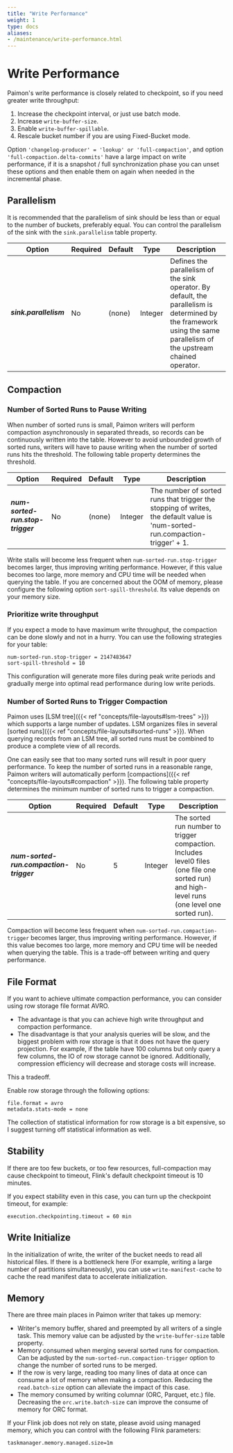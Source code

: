 ```yaml
---
title: "Write Performance"
weight: 1
type: docs
aliases:
- /maintenance/write-performance.html
---
```

<!--
Licensed to the Apache Software Foundation (ASF) under one
or more contributor license agreements.  See the NOTICE file
distributed with this work for additional information
regarding copyright ownership.  The ASF licenses this file
to you under the Apache License, Version 2.0 (the
"License"); you may not use this file except in compliance
with the License.  You may obtain a copy of the License at

  http://www.apache.org/licenses/LICENSE-2.0

Unless required by applicable law or agreed to in writing,
software distributed under the License is distributed on an
"AS IS" BASIS, WITHOUT WARRANTIES OR CONDITIONS OF ANY
KIND, either express or implied.  See the License for the
specific language governing permissions and limitations
under the License.
-->

# Write Performance

Paimon's write performance is closely related to checkpoint, so if you need greater write throughput:

1. Increase the checkpoint interval, or just use batch mode.
2. Increase `write-buffer-size`.
3. Enable `write-buffer-spillable`.
4. Rescale bucket number if you are using Fixed-Bucket mode.

Option `'changelog-producer' = 'lookup' or 'full-compaction'`, and option `'full-compaction.delta-commits'` have a
large impact on write performance, if it is a snapshot / full synchronization phase you can unset these options and
then enable them on again when needed in the incremental phase.

## Parallelism

It is recommended that the parallelism of sink should be less than or equal to the number of buckets, preferably equal. You can control the parallelism of the sink with the `sink.parallelism` table property.

<table class="table table-bordered">
    <thead>
    <tr>
      <th class="text-left" style="width: 20%">Option</th>
      <th class="text-left" style="width: 5%">Required</th>
      <th class="text-left" style="width: 5%">Default</th>
      <th class="text-left" style="width: 10%">Type</th>
      <th class="text-left" style="width: 60%">Description</th>
    </tr>
    </thead>
    <tbody>
    <tr>
      <td><h5>sink.parallelism</h5></td>
      <td>No</td>
      <td style="word-wrap: break-word;">(none)</td>
      <td>Integer</td>
      <td>Defines the parallelism of the sink operator. By default, the parallelism is determined by the framework using the same parallelism of the upstream chained operator.</td>
    </tr>
    </tbody>
</table>

## Compaction

### Number of Sorted Runs to Pause Writing

When number of sorted runs is small, Paimon writers will perform compaction asynchronously in separated threads, so
records can be continuously written into the table. However to avoid unbounded growth of sorted runs, writers will
have to pause writing when the number of sorted runs hits the threshold. The following table property determines
the threshold.

<table class="table table-bordered">
    <thead>
    <tr>
      <th class="text-left" style="width: 20%">Option</th>
      <th class="text-left" style="width: 5%">Required</th>
      <th class="text-left" style="width: 5%">Default</th>
      <th class="text-left" style="width: 10%">Type</th>
      <th class="text-left" style="width: 60%">Description</th>
    </tr>
    </thead>
    <tbody>
    <tr>
      <td><h5>num-sorted-run.stop-trigger</h5></td>
      <td>No</td>
      <td style="word-wrap: break-word;">(none)</td>
      <td>Integer</td>
      <td>The number of sorted runs that trigger the stopping of writes, the default value is 'num-sorted-run.compaction-trigger' + 1.</td>
    </tr>
    </tbody>
</table>

Write stalls will become less frequent when `num-sorted-run.stop-trigger` becomes larger, thus improving writing
performance. However, if this value becomes too large, more memory and CPU time will be needed when querying the
table. If you are concerned about the OOM of memory, please configure the following option `sort-spill-threshold`.
Its value depends on your memory size.

### Prioritize write throughput

If you expect a mode to have maximum write throughput, the compaction can be done slowly and not in a hurry.
You can use the following strategies for your table:

```shell
num-sorted-run.stop-trigger = 2147483647
sort-spill-threshold = 10
```

This configuration will generate more files during peak write periods and gradually merge into optimal read
performance during low write periods.

### Number of Sorted Runs to Trigger Compaction

Paimon uses [LSM tree]({{< ref "concepts/file-layouts#lsm-trees" >}}) which supports a large number of updates. LSM organizes files in several [sorted runs]({{< ref "concepts/file-layouts#sorted-runs" >}}). When querying records from an LSM tree, all sorted runs must be combined to produce a complete view of all records.

One can easily see that too many sorted runs will result in poor query performance. To keep the number of sorted runs in a reasonable range, Paimon writers will automatically perform [compactions]({{< ref "concepts/file-layouts#compaction" >}}). The following table property determines the minimum number of sorted runs to trigger a compaction.

<table class="table table-bordered">
    <thead>
    <tr>
      <th class="text-left" style="width: 20%">Option</th>
      <th class="text-left" style="width: 5%">Required</th>
      <th class="text-left" style="width: 5%">Default</th>
      <th class="text-left" style="width: 10%">Type</th>
      <th class="text-left" style="width: 60%">Description</th>
    </tr>
    </thead>
    <tbody>
    <tr>
      <td><h5>num-sorted-run.compaction-trigger</h5></td>
      <td>No</td>
      <td style="word-wrap: break-word;">5</td>
      <td>Integer</td>
      <td>The sorted run number to trigger compaction. Includes level0 files (one file one sorted run) and high-level runs (one level one sorted run).</td>
    </tr>
    </tbody>
</table>

Compaction will become less frequent when `num-sorted-run.compaction-trigger` becomes larger, thus improving writing performance. However, if this value becomes too large, more memory and CPU time will be needed when querying the table. This is a trade-off between writing and query performance.

## File Format

If you want to achieve ultimate compaction performance, you can consider using row storage file format AVRO.
- The advantage is that you can achieve high write throughput and compaction performance.
- The disadvantage is that your analysis queries will be slow, and the biggest problem with row storage is that it
  does not have the query projection. For example, if the table have 100 columns but only query a few columns, the
  IO of row storage cannot be ignored. Additionally, compression efficiency will decrease and storage costs will
  increase.

This a tradeoff.

Enable row storage through the following options:
```shell
file.format = avro
metadata.stats-mode = none
```

The collection of statistical information for row storage is a bit expensive, so I suggest turning off statistical
information as well.

## Stability

If there are too few buckets, or too few resources, full-compaction may cause checkpoint to timeout, Flink's default
checkpoint timeout is 10 minutes.

If you expect stability even in this case, you can turn up the checkpoint timeout, for example:

```shell
execution.checkpointing.timeout = 60 min
```

## Write Initialize

In the initialization of write, the writer of the bucket needs to read all historical files. If there is a bottleneck
here (For example, writing a large number of partitions simultaneously), you can use `write-manifest-cache` to cache
the read manifest data to accelerate initialization.

## Memory

There are three main places in Paimon writer that takes up memory:

* Writer's memory buffer, shared and preempted by all writers of a single task. This memory value can be adjusted by the `write-buffer-size` table property.
* Memory consumed when merging several sorted runs for compaction. Can be adjusted by the `num-sorted-run.compaction-trigger` option to change the number of sorted runs to be merged.
* If the row is very large, reading too many lines of data at once can consume a lot of memory when making a compaction. Reducing the `read.batch-size` option can alleviate the impact of this case.
* The memory consumed by writing columnar (ORC, Parquet, etc.) file. Decreasing the `orc.write.batch-size` can improve the consume of memory for ORC format.

If your Flink job does not rely on state, please avoid using managed memory, which you can control with the following Flink parameters:
```shell
taskmanager.memory.managed.size=1m
```
